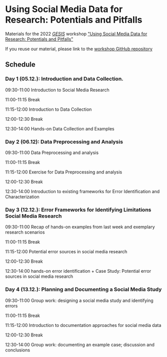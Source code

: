 # Using Social Media Data for Research: Potentials and Pitfalls

Materials for the 2022 [*GESIS*](https://www.gesis.org/en/home/) workshop ["Using Social Media Data for Research: Potentials and Pitfalls"](https://training.gesis.org/?site=pDetails&child=full&pID=0x20D86302D1294F288029170F57B3E6D5)


If you reuse our material, please link to the [workshop GitHub repository](https://github.com/Indiiigo/social_media_data_research_2022/)

## Schedule

### Day 1 (05.12.): Introduction and Data Collection. 

09:30-11:00	Introduction to Social Media Research 

11:00-11:15	Break

11:15-12:00	Introduction to Data Collection 

12:00-12:30	Break

12:30-14:00	Hands-on Data Collection and Examples 

### Day 2 (06.12): Data Preprocessing and Analysis 

09:30-11:00	Data Preprocessing and analysis 

11:00-11:15	Break

11:15-12:00	Exercise for Data Preprocessing and analysis

12:00-12:30	Break

12:30-14:00	Introduction to existing frameworks for Error Identification and Characterization 

### Day 3 (12.12.):	Error Frameworks for Identifying Limitations Social Media Research 

09:30-11:00	Recap of hands-on examples from last week and exemplary research scenarios

11:00-11:15	Break

11:15-12:00	Potential error sources in social media research

12:00-12:30	Break

12:30-14:00	hands-on error identification + Case Study: Potential error sources in social media research

### Day 4 (13.12.):	Planning and Documenting a Social Media Study

09:30-11:00	Group work: designing a social media study and identifying errors

11:00-11:15	Break

11:15-12:00	Introduction to documentation approaches for social media data

12:00-12:30	Break

12:30-14:00	Group work: documenting an example case; discussion and conclusions

